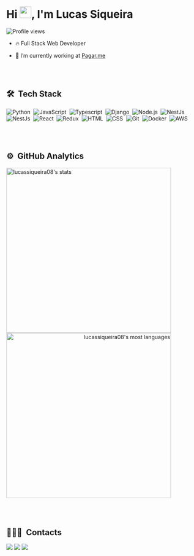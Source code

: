 <h1 align="left">Hi <img src="https://raw.githubusercontent.com/kaueMarques/kaueMarques/master/hi.gif" width="30px">, I'm Lucas Siqueira</h1>
<p align="left"> <img src="https://komarev.com/ghpvc/?username=lucassiqueira08&color=yellow" alt="Profile views" /> </p>

- 🔥 Full Stack Web Developer 

- 🔭 I’m currently working at [Pagar.me](https://github.com/pagarme)

<br><br>

## 🛠 &nbsp;Tech Stack

![Python](https://img.shields.io/badge/Python-05122A?style=flat&logo=python&)&nbsp;
![JavaScript](https://img.shields.io/badge/-JavaScript-05122A?style=flat&logo=javascript)&nbsp;
![Typescript](https://img.shields.io/badge/TypeScript-05122A?style=flat&logo=typescript)&nbsp;
![Django](https://img.shields.io/badge/Django-092E20?style=flat&logo=django&logoColor=white)&nbsp;
![Node.js](https://img.shields.io/badge/-Node.js-05122A?style=flat&logo=node.js)&nbsp;
![NestJs](https://img.shields.io/badge/-NestJs-05122A?style=flat&logo=nestjs)&nbsp;
![NestJs](https://img.shields.io/badge/-NestJs-05122A?style=flat&logo=nestjs)&nbsp;
![React](https://img.shields.io/badge/-React-05122A?style=flat&logo=react)&nbsp;
![Redux](https://img.shields.io/badge/Redux-05122A?style=flat&logo=redux&logoColor=white)&nbsp;
![HTML](https://img.shields.io/badge/-HTML-05122A?style=flat&logo=HTML5)&nbsp;
![CSS](https://img.shields.io/badge/-CSS-05122A?style=flat&logo=CSS3&logoColor=1572B6)&nbsp;
![Git](https://img.shields.io/badge/-Git-05122A?style=flat&logo=git)&nbsp;
![Docker](https://img.shields.io/badge/-Docker-05122A?style=flat&logo=docker)&nbsp;
![AWS](https://img.shields.io/badge/-AWS-05122A?style=flat&logo=amazon-aws)&nbsp;


<br><br>

## ⚙️ &nbsp;GitHub Analytics

<span align="left">
<img width="430em" src="https://github-readme-stats.vercel.app/api?username=lucassiqueira08&show_icons=true&theme=vision-friendly-dark" alt="lucassiqueira08's stats"/>
</span>
<span align="right">
<img width="430em" src="https://github-readme-stats.vercel.app/api/top-langs/?username=lucassiqueira08&layout=compact&theme=vision-friendly-dark" alt="lucassiqueira08's most languages"/>
</span>

<br><br>

## 👨🏽‍🦲 &nbsp;Contacts

<div>
<!--   <a href="https://www.youtube.com/seu-canal-youtube-aqui" target="_blank"><img src="https://img.shields.io/badge/YouTube-FF0000?style=for-the-badge&logo=youtube&logoColor=white" target="_blank"></a> -->
  <a href="https://instagram.com/_lucassiqueira8" target="_blank"><img src="https://img.shields.io/badge/-Instagram-%23E4405F?style=for-the-badge&logo=instagram&logoColor=white" target="_blank"></a>
<!--   <a href="https://www.twitch.tv/seu-usuário-aqui" target="_blank"><img src="https://img.shields.io/badge/Twitch-9146FF?style=for-the-badge&logo=twitch&logoColor=white" target="_blank"></a> -->
  <a href = "mailto:lalvessiqueira8@gmail.com"><img src="https://img.shields.io/badge/Gmail-D14836?style=for-the-badge&logo=gmail&logoColor=white" target="_blank"></a>
  <a href="https://linkedin.com/in/lucas-siqueira08" target="_blank"><img src="https://img.shields.io/badge/-LinkedIn-%230077B5?style=for-the-badge&logo=linkedin&logoColor=white" target="_blank"></a>   
</div>
